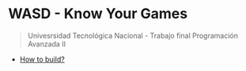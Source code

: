 # WASD - Know Your Games

> Univesrsidad Tecnológica Nacional - Trabajo final Programación Avanzada II

- [How to build?](https://ignaciocasales.github.io/WASD-Site/)
